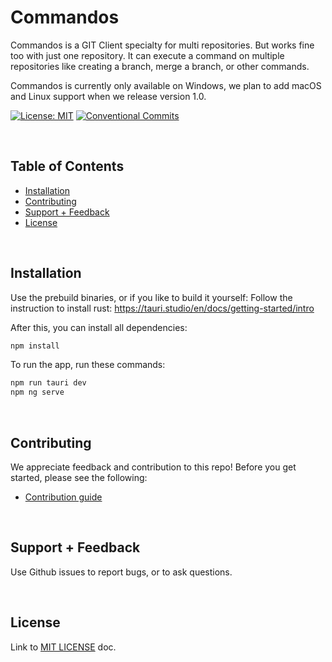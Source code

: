# Commandos
Commandos is a GIT Client specialty for multi repositories. But works fine too with just one repository.
It can execute a command on multiple repositories like creating a branch, merge a branch, or other commands.

Commandos is currently only available on Windows, we plan to add macOS and Linux support when we release version 1.0.

[![License: MIT](https://img.shields.io/badge/License-MIT-blue.svg)](https://opensource.org/licenses/MIT)
[![Conventional Commits](https://img.shields.io/badge/Conventional%20Commits-1.0.0-blue.svg)](https://conventionalcommits.org)

<br />

## Table of Contents

- [Installation](#installation)
- [Contributing](#contributing)
- [Support + Feedback](#support--feedback)
- [License](#license)
   

<br />

## Installation

Use the prebuild binaries, or if you like to build it yourself:
Follow the instruction to install rust: https://tauri.studio/en/docs/getting-started/intro

After this, you can install all dependencies:
```bash
npm install
```
To run the app, run these commands:
```bash
npm run tauri dev
npm ng serve
```

<br />


## Contributing

We appreciate feedback and contribution to this repo! Before you get started, please see the following:

- [Contribution guide](CONTRIBUTING.md)


<br />

## Support + Feedback

Use Github issues to report bugs, or to ask questions.

   
<br />

## License

Link to [MIT LICENSE](LICENSE) doc.
